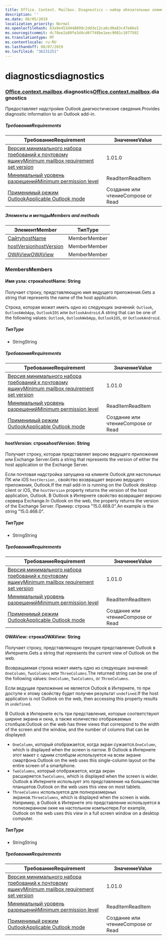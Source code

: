 ```yaml
---
title: Office. Context. Mailbox. Diagnostics — набор обязательных элементов 1,6
description: ''
ms.date: 08/05/2019
localization_priority: Normal
ms.openlocfilehash: 63a9e453d448899c2dd3e12ca6cd0a83c47e66e5
ms.sourcegitcommit: dc78ee2a89fe3d4cd6f748be1eec9081c1077502
ms.translationtype: MT
ms.contentlocale: ru-RU
ms.lasthandoff: 08/07/2019
ms.locfileid: "36231251"
---
```

# <a name="diagnostics"></a><span data-ttu-id="5e489-102">diagnostics</span><span class="sxs-lookup"><span data-stu-id="5e489-102">diagnostics</span></span>

### <a name="officeofficemdcontextofficecontextmdmailboxofficecontextmailboxmddiagnostics"></a><span data-ttu-id="5e489-103">[Office](Office.md)[.context](Office.context.md)[.mailbox](Office.context.mailbox.md).diagnostics</span><span class="sxs-lookup"><span data-stu-id="5e489-103">[Office](Office.md)[.context](Office.context.md)[.mailbox](Office.context.mailbox.md).diagnostics</span></span>

<span data-ttu-id="5e489-104">Предоставляет надстройке Outlook диагностические сведения.</span><span class="sxs-lookup"><span data-stu-id="5e489-104">Provides diagnostic information to an Outlook add-in.</span></span>

##### <a name="requirements"></a><span data-ttu-id="5e489-105">Требования</span><span class="sxs-lookup"><span data-stu-id="5e489-105">Requirements</span></span>

|<span data-ttu-id="5e489-106">Требование</span><span class="sxs-lookup"><span data-stu-id="5e489-106">Requirement</span></span>| <span data-ttu-id="5e489-107">Значение</span><span class="sxs-lookup"><span data-stu-id="5e489-107">Value</span></span>|
|---|---|
|[<span data-ttu-id="5e489-108">Версия минимального набора требований к почтовому ящику</span><span class="sxs-lookup"><span data-stu-id="5e489-108">Minimum mailbox requirement set version</span></span>](/office/dev/add-ins/reference/requirement-sets/outlook-api-requirement-sets)| <span data-ttu-id="5e489-109">1.0</span><span class="sxs-lookup"><span data-stu-id="5e489-109">1.0</span></span>|
|[<span data-ttu-id="5e489-110">Минимальный уровень разрешений</span><span class="sxs-lookup"><span data-stu-id="5e489-110">Minimum permission level</span></span>](/outlook/add-ins/understanding-outlook-add-in-permissions)| <span data-ttu-id="5e489-111">ReadItem</span><span class="sxs-lookup"><span data-stu-id="5e489-111">ReadItem</span></span>|
|[<span data-ttu-id="5e489-112">Применимый режим Outlook</span><span class="sxs-lookup"><span data-stu-id="5e489-112">Applicable Outlook mode</span></span>](/outlook/add-ins/#extension-points)| <span data-ttu-id="5e489-113">Создание или чтение</span><span class="sxs-lookup"><span data-stu-id="5e489-113">Compose or Read</span></span>|

##### <a name="members-and-methods"></a><span data-ttu-id="5e489-114">Элементы и методы</span><span class="sxs-lookup"><span data-stu-id="5e489-114">Members and methods</span></span>

| <span data-ttu-id="5e489-115">Элемент</span><span class="sxs-lookup"><span data-stu-id="5e489-115">Member</span></span> | <span data-ttu-id="5e489-116">Тип</span><span class="sxs-lookup"><span data-stu-id="5e489-116">Type</span></span> |
|--------|------|
| [<span data-ttu-id="5e489-117">Сайту</span><span class="sxs-lookup"><span data-stu-id="5e489-117">hostName</span></span>](#hostname-string) | <span data-ttu-id="5e489-118">Member</span><span class="sxs-lookup"><span data-stu-id="5e489-118">Member</span></span> |
| [<span data-ttu-id="5e489-119">hostVersion</span><span class="sxs-lookup"><span data-stu-id="5e489-119">hostVersion</span></span>](#hostversion-string) | <span data-ttu-id="5e489-120">Member</span><span class="sxs-lookup"><span data-stu-id="5e489-120">Member</span></span> |
| [<span data-ttu-id="5e489-121">OWAView</span><span class="sxs-lookup"><span data-stu-id="5e489-121">OWAView</span></span>](#owaview-string) | <span data-ttu-id="5e489-122">Member</span><span class="sxs-lookup"><span data-stu-id="5e489-122">Member</span></span> |

### <a name="members"></a><span data-ttu-id="5e489-123">Members</span><span class="sxs-lookup"><span data-stu-id="5e489-123">Members</span></span>

#### <a name="hostname-string"></a><span data-ttu-id="5e489-124">Имя узла: строка</span><span class="sxs-lookup"><span data-stu-id="5e489-124">hostName: String</span></span>

<span data-ttu-id="5e489-125">Получает строку, представляющую имя ведущего приложения.</span><span class="sxs-lookup"><span data-stu-id="5e489-125">Gets a string that represents the name of the host application.</span></span>

<span data-ttu-id="5e489-126">Строка, которая может иметь одно из следующих значений: `Outlook`, `OutlookWebApp`, `OutlookIOS` или `OutlookAndroid`.</span><span class="sxs-lookup"><span data-stu-id="5e489-126">A string that can be one of the following values: `Outlook`, `OutlookWebApp`, `OutlookIOS`, or `OutlookAndroid`.</span></span>

##### <a name="type"></a><span data-ttu-id="5e489-127">Тип</span><span class="sxs-lookup"><span data-stu-id="5e489-127">Type</span></span>

*   <span data-ttu-id="5e489-128">String</span><span class="sxs-lookup"><span data-stu-id="5e489-128">String</span></span>

##### <a name="requirements"></a><span data-ttu-id="5e489-129">Требования</span><span class="sxs-lookup"><span data-stu-id="5e489-129">Requirements</span></span>

|<span data-ttu-id="5e489-130">Требование</span><span class="sxs-lookup"><span data-stu-id="5e489-130">Requirement</span></span>| <span data-ttu-id="5e489-131">Значение</span><span class="sxs-lookup"><span data-stu-id="5e489-131">Value</span></span>|
|---|---|
|[<span data-ttu-id="5e489-132">Версия минимального набора требований к почтовому ящику</span><span class="sxs-lookup"><span data-stu-id="5e489-132">Minimum mailbox requirement set version</span></span>](/office/dev/add-ins/reference/requirement-sets/outlook-api-requirement-sets)| <span data-ttu-id="5e489-133">1.0</span><span class="sxs-lookup"><span data-stu-id="5e489-133">1.0</span></span>|
|[<span data-ttu-id="5e489-134">Минимальный уровень разрешений</span><span class="sxs-lookup"><span data-stu-id="5e489-134">Minimum permission level</span></span>](/outlook/add-ins/understanding-outlook-add-in-permissions)| <span data-ttu-id="5e489-135">ReadItem</span><span class="sxs-lookup"><span data-stu-id="5e489-135">ReadItem</span></span>|
|[<span data-ttu-id="5e489-136">Применимый режим Outlook</span><span class="sxs-lookup"><span data-stu-id="5e489-136">Applicable Outlook mode</span></span>](/outlook/add-ins/#extension-points)| <span data-ttu-id="5e489-137">Создание или чтение</span><span class="sxs-lookup"><span data-stu-id="5e489-137">Compose or Read</span></span>|

#### <a name="hostversion-string"></a><span data-ttu-id="5e489-138">hostVersion: строка</span><span class="sxs-lookup"><span data-stu-id="5e489-138">hostVersion: String</span></span>

<span data-ttu-id="5e489-139">Получает строку, которая представляет версию ведущего приложения или Exchange Server.</span><span class="sxs-lookup"><span data-stu-id="5e489-139">Gets a string that represents the version of either the host application or the Exchange Server.</span></span>

<span data-ttu-id="5e489-140">Если почтовая надстройка запущена на клиенте Outlook для настольных ПК или iOS `hostVersion` , свойство возвращает версию ведущего приложения, Outlook.</span><span class="sxs-lookup"><span data-stu-id="5e489-140">If the mail add-in is running on the Outlook desktop client or iOS, the `hostVersion` property returns the version of the host application, Outlook.</span></span> <span data-ttu-id="5e489-141">В Outlook в Интернете свойство возвращает версию сервера Exchange.</span><span class="sxs-lookup"><span data-stu-id="5e489-141">In Outlook on the web, the property returns the version of the Exchange Server.</span></span> <span data-ttu-id="5e489-142">Пример: строка "15.0.468.0".</span><span class="sxs-lookup"><span data-stu-id="5e489-142">An example is the string "15.0.468.0".</span></span>

##### <a name="type"></a><span data-ttu-id="5e489-143">Тип</span><span class="sxs-lookup"><span data-stu-id="5e489-143">Type</span></span>

*   <span data-ttu-id="5e489-144">String</span><span class="sxs-lookup"><span data-stu-id="5e489-144">String</span></span>

##### <a name="requirements"></a><span data-ttu-id="5e489-145">Требования</span><span class="sxs-lookup"><span data-stu-id="5e489-145">Requirements</span></span>

|<span data-ttu-id="5e489-146">Требование</span><span class="sxs-lookup"><span data-stu-id="5e489-146">Requirement</span></span>| <span data-ttu-id="5e489-147">Значение</span><span class="sxs-lookup"><span data-stu-id="5e489-147">Value</span></span>|
|---|---|
|[<span data-ttu-id="5e489-148">Версия минимального набора требований к почтовому ящику</span><span class="sxs-lookup"><span data-stu-id="5e489-148">Minimum mailbox requirement set version</span></span>](/office/dev/add-ins/reference/requirement-sets/outlook-api-requirement-sets)| <span data-ttu-id="5e489-149">1.0</span><span class="sxs-lookup"><span data-stu-id="5e489-149">1.0</span></span>|
|[<span data-ttu-id="5e489-150">Минимальный уровень разрешений</span><span class="sxs-lookup"><span data-stu-id="5e489-150">Minimum permission level</span></span>](/outlook/add-ins/understanding-outlook-add-in-permissions)| <span data-ttu-id="5e489-151">ReadItem</span><span class="sxs-lookup"><span data-stu-id="5e489-151">ReadItem</span></span>|
|[<span data-ttu-id="5e489-152">Применимый режим Outlook</span><span class="sxs-lookup"><span data-stu-id="5e489-152">Applicable Outlook mode</span></span>](/outlook/add-ins/#extension-points)| <span data-ttu-id="5e489-153">Создание или чтение</span><span class="sxs-lookup"><span data-stu-id="5e489-153">Compose or Read</span></span>|

#### <a name="owaview-string"></a><span data-ttu-id="5e489-154">OWAView: строка</span><span class="sxs-lookup"><span data-stu-id="5e489-154">OWAView: String</span></span>

<span data-ttu-id="5e489-155">Получает строку, представляющую текущее представление Outlook в Интернете.</span><span class="sxs-lookup"><span data-stu-id="5e489-155">Gets a string that represents the current view of Outlook on the web.</span></span>

<span data-ttu-id="5e489-156">Возвращаемая строка может иметь одно из следующих значений: `OneColumn`, `TwoColumns` или `ThreeColumns`.</span><span class="sxs-lookup"><span data-stu-id="5e489-156">The returned string can be one of the following values: `OneColumn`, `TwoColumns`, or `ThreeColumns`.</span></span>

<span data-ttu-id="5e489-157">Если ведущее приложение не является Outlook в Интернете, то при доступе к этому свойству будет получен результат `undefined`.</span><span class="sxs-lookup"><span data-stu-id="5e489-157">If the host application is not Outlook on the web, then accessing this property results in `undefined`.</span></span>

<span data-ttu-id="5e489-158">В Outlook в Интернете есть три представления, которые соответствуют ширине экрана и окна, а также количество отображаемых столбцов:</span><span class="sxs-lookup"><span data-stu-id="5e489-158">Outlook on the web has three views that correspond to the width of the screen and the window, and the number of columns that can be displayed:</span></span>

*   <span data-ttu-id="5e489-159">`OneColumn`, который отображается, когда экран сужается.</span><span class="sxs-lookup"><span data-stu-id="5e489-159">`OneColumn`, which is displayed when the screen is narrow.</span></span> <span data-ttu-id="5e489-160">В Outlook в Интернете этот макет с одним столбцом используется на всем экране смартфона.</span><span class="sxs-lookup"><span data-stu-id="5e489-160">Outlook on the web uses this single-column layout on the entire screen of a smartphone.</span></span>
*   <span data-ttu-id="5e489-161">`TwoColumns`, который отображается, когда экран расширяется.</span><span class="sxs-lookup"><span data-stu-id="5e489-161">`TwoColumns`, which is displayed when the screen is wider.</span></span> <span data-ttu-id="5e489-162">Outlook в Интернете использует это представление на большинстве планшетов.</span><span class="sxs-lookup"><span data-stu-id="5e489-162">Outlook on the web uses this view on most tablets.</span></span>
*   <span data-ttu-id="5e489-163">`ThreeColumns` используется для полноразмерных экранов.</span><span class="sxs-lookup"><span data-stu-id="5e489-163">`ThreeColumns`, which is displayed when the screen is wide.</span></span> <span data-ttu-id="5e489-164">Например, в Outlook в Интернете это представление используется в полноэкранном окне на настольном компьютере.</span><span class="sxs-lookup"><span data-stu-id="5e489-164">For example, Outlook on the web uses this view in a full screen window on a desktop computer.</span></span>

##### <a name="type"></a><span data-ttu-id="5e489-165">Тип</span><span class="sxs-lookup"><span data-stu-id="5e489-165">Type</span></span>

*   <span data-ttu-id="5e489-166">String</span><span class="sxs-lookup"><span data-stu-id="5e489-166">String</span></span>

##### <a name="requirements"></a><span data-ttu-id="5e489-167">Требования</span><span class="sxs-lookup"><span data-stu-id="5e489-167">Requirements</span></span>

|<span data-ttu-id="5e489-168">Требование</span><span class="sxs-lookup"><span data-stu-id="5e489-168">Requirement</span></span>| <span data-ttu-id="5e489-169">Значение</span><span class="sxs-lookup"><span data-stu-id="5e489-169">Value</span></span>|
|---|---|
|[<span data-ttu-id="5e489-170">Версия минимального набора требований к почтовому ящику</span><span class="sxs-lookup"><span data-stu-id="5e489-170">Minimum mailbox requirement set version</span></span>](/office/dev/add-ins/reference/requirement-sets/outlook-api-requirement-sets)| <span data-ttu-id="5e489-171">1.0</span><span class="sxs-lookup"><span data-stu-id="5e489-171">1.0</span></span>|
|[<span data-ttu-id="5e489-172">Минимальный уровень разрешений</span><span class="sxs-lookup"><span data-stu-id="5e489-172">Minimum permission level</span></span>](/outlook/add-ins/understanding-outlook-add-in-permissions)| <span data-ttu-id="5e489-173">ReadItem</span><span class="sxs-lookup"><span data-stu-id="5e489-173">ReadItem</span></span>|
|[<span data-ttu-id="5e489-174">Применимый режим Outlook</span><span class="sxs-lookup"><span data-stu-id="5e489-174">Applicable Outlook mode</span></span>](/outlook/add-ins/#extension-points)| <span data-ttu-id="5e489-175">Создание или чтение</span><span class="sxs-lookup"><span data-stu-id="5e489-175">Compose or Read</span></span>|
